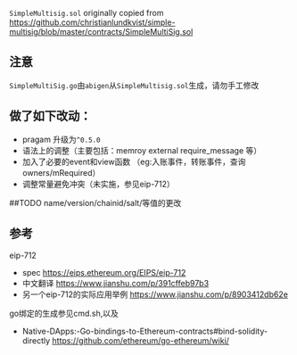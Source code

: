 `SimpleMultisig.sol` originally copied from https://github.com/christianlundkvist/simple-multisig/blob/master/contracts/SimpleMultiSig.sol

## 注意
`SimpleMultiSig.go`由`abigen`从`SimpleMultisig.sol`生成，请勿手工修改

## 做了如下改动：
- pragam 升级为`^0.5.0`
- 语法上的调整（主要包括：memroy external require_message 等）
- 加入了必要的event和view函数 （eg:入账事件，转账事件，查询owners/mRequired）
- 调整常量避免冲突（未实施，参见eip-712）


##TODO
name/version/chainid/salt/等值的更改

## 参考
eip-712
- spec https://eips.ethereum.org/EIPS/eip-712
- 中文翻译 https://www.jianshu.com/p/391cffeb97b3
- 另一个eip-712的实际应用举例 https://www.jianshu.com/p/8903412db62e

go绑定的生成参见cmd.sh,以及 
- Native-DApps:-Go-bindings-to-Ethereum-contracts#bind-solidity-directly https://github.com/ethereum/go-ethereum/wiki/